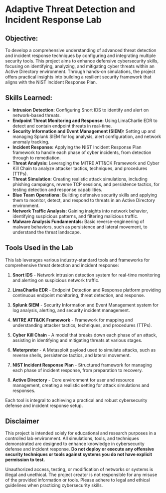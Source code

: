 # Adaptive Threat Detection and Incident Response Lab

## Objective:

To develop a comprehensive understanding of advanced threat detection and incident response techniques by configuring and integrating multiple security tools. This project aims to enhance defensive cybersecurity skills, focusing on identifying, analyzing, and mitigating cyber threats within an Active Directory environment. Through hands-on simulations, the project offers practical insights into building a resilient security framework that aligns with the NIST Incident Response Plan.

## Skills Learned:

- **Intrusion Detection:** Configuring Snort IDS to identify and alert on network-based threats.
- **Endpoint Threat Monitoring and Response:** Using LimaCharlie EDR to detect and contain endpoint threats in real-time.
- **Security Information and Event Management (SIEM):** Setting up and managing Splunk SIEM for log analysis, alert configuration, and network anomaly tracking.
- **Incident Response:** Applying the NIST Incident Response Plan framework to handle each phase of cyber incidents, from detection through to remediation.
- **Threat Analysis:** Leveraging the MITRE ATT&CK Framework and Cyber Kill Chain to analyze attacker tactics, techniques, and procedures (TTPs).
- **Threat Simulation:** Creating realistic attack simulations, including phishing campaigns, reverse TCP sessions, and persistence tactics, for testing detection and response capabilities.
- **Blue Team Operations:** Building defensive security skills and applying them to monitor, detect, and respond to threats in an Active Directory environment.
- **Network Traffic Analysis:** Gaining insights into network behavior, identifying suspicious patterns, and filtering malicious traffic.
- **Malware Analysis Fundamentals:** Basic reverse-engineering of malware behaviors, such as persistence and lateral movement, to understand the threat landscape.

## Tools Used in the Lab

This lab leverages various industry-standard tools and frameworks for comprehensive threat detection and incident response:

1. **Snort IDS** - Network intrusion detection system for real-time monitoring and alerting on suspicious network traffic.

2. **LimaCharlie EDR** - Endpoint Detection and Response platform providing continuous endpoint monitoring, threat detection, and response.

3. **Splunk SIEM** - Security Information and Event Management system for log analysis, alerting, and security incident management.

4. **MITRE ATT&CK Framework** - Framework for mapping and understanding attacker tactics, techniques, and procedures (TTPs).

5. **Cyber Kill Chain** - A model that breaks down each phase of an attack, assisting in identifying and mitigating threats at various stages.

6. **Meterpreter** - A Metasploit payload used to simulate attacks, such as reverse shells, persistence tactics, and lateral movement.

7. **NIST Incident Response Plan** - Structured framework for managing each phase of incident response, from preparation to recovery.

8. **Active Directory** - Core environment for user and resource management, creating a realistic setting for attack simulations and responses.

Each tool is integral to achieving a practical and robust cybersecurity defense and incident response setup.

## Disclaimer

This project is intended solely for educational and research purposes in a controlled lab environment. All simulations, tools, and techniques demonstrated are designed to enhance knowledge in cybersecurity defense and incident response. **Do not deploy or execute any offensive security techniques or tools against systems you do not have explicit permission to test.**

Unauthorized access, testing, or modification of networks or systems is illegal and unethical. The project creator is not responsible for any misuse of the provided information or tools. Please adhere to legal and ethical guidelines when practicing cybersecurity skills.


